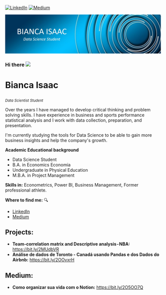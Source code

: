 [![LinkedIn](https://img.shields.io/badge/LinkedIn-biancaisaac-blue.svg)](https://www.linkedin.com/in/bianca-rodrigues-isaac/) [![Medium](https://img.shields.io/badge/Medium-biancaisaac-green)](https://biancarisaac.medium.com/)


<p align="center">
  <img src="https://github.com/bianca-isaac/Portfolio/blob/main/Capa_github.jpg" >
</p>

### Hi there <img src="https://raw.githubusercontent.com/iampavangandhi/iampavangandhi/master/gifs/Hi.gif" width="30px"></h2> 


# Bianca Isaac
<sub>*Data Scientist Student*</sub>

Over the years I have managed to develop critical thinking and problem solving skills.
I have experience in business and sports performance statistical analysis and I work with data collection, preparation, and presentation.


I'm currently studying the tools for Data Science to be able to gain more business insights and help the company's growth.


**Academic Educational background** 
* Data Science Student 
* B.A. in Economics Economia
* Undergraduate in Physical Education
* M.B.A. in Project Management 


**Skills in:** Econometrics, Power BI, Business Management, Former professional athlete.


**Where to find me:** :mag:
* [LinkedIn](https://www.linkedin.com/in/bianca-rodrigues-isaac/)
* [Medium](https://biancarisaac.medium.com/)


## Projects:

* **Team-correlation matrix and Descriptive analysis - NBA:** https://bit.ly/2MUdbVR
* **Análise de dados de Toronto - Canadá usando Pandas e dos Dados do Airbnb:** https://bit.ly/2OOvxrH



## Medium:
* **Como organizar sua vida com o Notion:** https://bit.ly/2O5OO7Q
